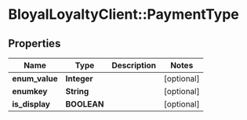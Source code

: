 # BloyalLoyaltyClient::PaymentType

## Properties
Name | Type | Description | Notes
------------ | ------------- | ------------- | -------------
**enum_value** | **Integer** |  | [optional] 
**enumkey** | **String** |  | [optional] 
**is_display** | **BOOLEAN** |  | [optional] 

